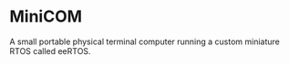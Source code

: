 # MiniCOM

A small portable physical terminal computer running a custom miniature RTOS called eeRTOS. 